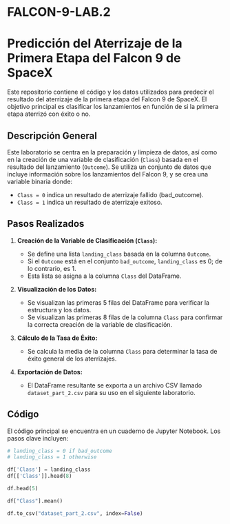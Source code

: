 # FALCON-9-LAB.2
# Predicción del Aterrizaje de la Primera Etapa del Falcon 9 de SpaceX

Este repositorio contiene el código y los datos utilizados para predecir el resultado del aterrizaje de la primera etapa del Falcon 9 de SpaceX. El objetivo principal es clasificar los lanzamientos en función de si la primera etapa aterrizó con éxito o no.

## Descripción General

Este laboratorio se centra en la preparación y limpieza de datos, así como en la creación de una variable de clasificación (`Class`) basada en el resultado del lanzamiento (`Outcome`). Se utiliza un conjunto de datos que incluye información sobre los lanzamientos del Falcon 9, y se crea una variable binaria donde:

-   `Class = 0` indica un resultado de aterrizaje fallido (bad_outcome).
-   `Class = 1` indica un resultado de aterrizaje exitoso.

## Pasos Realizados

1.  **Creación de la Variable de Clasificación (`Class`):**
    -   Se define una lista `landing_class` basada en la columna `Outcome`.
    -   Si el `Outcome` está en el conjunto `bad_outcome`, `landing_class` es 0; de lo contrario, es 1.
    -   Esta lista se asigna a la columna `Class` del DataFrame.

2.  **Visualización de los Datos:**
    -   Se visualizan las primeras 5 filas del DataFrame para verificar la estructura y los datos.
    -   Se visualizan las primeras 8 filas de la columna `Class` para confirmar la correcta creación de la variable de clasificación.

3.  **Cálculo de la Tasa de Éxito:**
    -   Se calcula la media de la columna `Class` para determinar la tasa de éxito general de los aterrizajes.

4.  **Exportación de Datos:**
    -   El DataFrame resultante se exporta a un archivo CSV llamado `dataset_part_2.csv` para su uso en el siguiente laboratorio.

## Código

El código principal se encuentra en un cuaderno de Jupyter Notebook. Los pasos clave incluyen:

```python
# landing_class = 0 if bad_outcome
# landing_class = 1 otherwise

df['Class'] = landing_class
df[['Class']].head(8)

df.head(5)

df["Class"].mean()

df.to_csv("dataset_part_2.csv", index=False)
